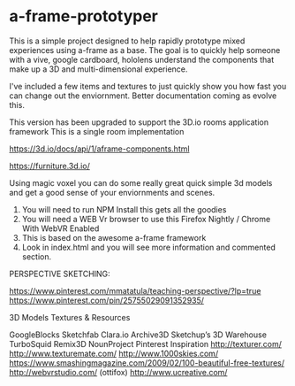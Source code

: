 # a-frame-prototyper
This is a simple project designed to help rapidly prototype mixed experiences using a-frame as a base.
The goal is to quickly help someone with a vive, google cardboard, hololens understand the components that
make up a 3D and multi-dimensional experience.

I've included a few items and textures to just quickly show you how fast you can change out the enviornment.
Better documentation coming as evolve this.


This version has been upgraded to support the 3D.io rooms application framework
This is a single room implementation

https://3d.io/docs/api/1/aframe-components.html

https://furniture.3d.io/


Using magic voxel you can do some really great quick simple 3d models and get a good sense of your enviornments and scenes.



1. You will need to run NPM Install this gets all the goodies
2. You will need a WEB Vr browser to use this Firefox Nightly /  Chrome With WebVR Enabled
3. This is based on the awesome a-frame framework
4. Look in index.html and you will see more information and commented section.



PERSPECTIVE SKETCHING:

https://www.pinterest.com/mmatatula/teaching-perspective/?lp=true
https://www.pinterest.com/pin/25755029091352935/







3D Models Textures & Resources

GoogleBlocks
Sketchfab
Clara.io
Archive3D
Sketchup’s 3D Warehouse
TurboSquid
Remix3D
NounProject
Pinterest Inspiration
http://texturer.com/
http://www.texturemate.com/
http://www.1000skies.com/
https://www.smashingmagazine.com/2009/02/100-beautiful-free-textures/
http://webvrstudio.com/ (ottifox)
http://www.ucreative.com/
